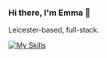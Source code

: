 ### Hi there, I'm Emma 👋

Leicester-based, full-stack. 

[![My Skills](https://skillicons.dev/icons?i=js,html,css,react,ts,gitlab)](https://skillicons.dev)


<!--
**emmavharrison/emmavharrison** is a ✨ _special_ ✨ repository because its `README.md` (this file) appears on your GitHub profile.

Here are some ideas to get you started:

- 🔭 I’m currently working on ...
- 🌱 I’m currently learning ...
- 👯 I’m looking to collaborate on ...
- 🤔 I’m looking for help with ...
- 💬 Ask me about ...
- 📫 How to reach me: ...
- 😄 Pronouns: ...
- ⚡ Fun fact: ...
-->
